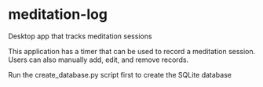 # meditation-log
Desktop app that tracks meditation sessions

This application has a timer that can be used to record a meditation session. Users can also manually add, edit, and remove records.

Run the create_database.py script first to create the SQLite database
